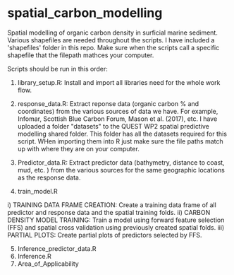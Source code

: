 # spatial_carbon_modelling
Spatial modelling of organic carbon density in surficial marine sediment. Various shapefiles are needed throughout the scripts. I have included a 'shapefiles' folder in this repo. Make sure when the scripts call a specific shapefile that the filepath mathces your computer.

Scripts should be run in this order:

1)  library_setup.R: Install and import all libraries need for the whole work flow.
  
2)  response_data.R: Extract reponse data (organic carbon % and coordinates) from the various sources of data we have. For example, Infomar, Scottish Blue Carbon Forum, Mason et al. (2017), etc. I have uploaded a folder "datasets" to the QUEST WP2 spatial predictive modelling shared folder. This folder has all the datasets required for this script. WHen importing them into R just make sure the file paths match up with where they are on your computer.
    
3)  Predictor_data.R: Extract predictor data (bathymetry, distance to coast, mud, etc. ) from the various sources for the same geographic locations as the response data.

4)  train_model.R 
    
  i) TRAINING DATA FRAME CREATION: Create a training data frame of all predictor and response data and the spatial training folds.
  ii) CARBON DENSITY MODEL TRAINING: Train a model using forward feature selection (FFS) and spatial cross validation using previously created spatial folds.
  iii)  PARTIAL PLOTS: Create partial plots of predictors selected by FFS.
  
5)  Inference_predictor_data.R
6)  Inference.R
7)  Area_of_Applicability
